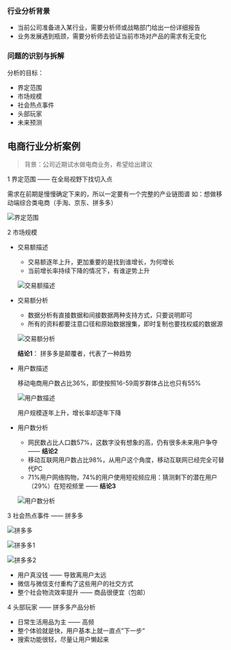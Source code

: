 ### 行业分析背景
- 当前公司准备进入某行业，需要分析师或战略部门给出一份详细报告
- 业务发展遇到瓶颈，需要分析师去验证当前市场对产品的需求有无变化

### 问题的识别与拆解
分析的目标：

- 界定范围
- 市场规模
- 社会热点事件
- 头部玩家
- 未来预测

## 电商行业分析案例
> 背景：公司近期试水做电商业务，希望给出建议

1 界定范围 —— 在全局视野下找切入点

需求在前期是慢慢确定下来的，所以一定要有一个完整的产业链图谱
	如：想做移动端综合类电商（手淘、京东、拼多多）
	
![界定范围]()
	

2 市场规模 

- 交易额描述
	- 交易额逐年上升，更加重要的是找到谁增长，为何增长
	- 当前增长率持续下降的情况下，有谁逆势上升
	
	![交易额描述]()	
- 交易额分析
	- 数据分析有直接数据和间接数据两种支持方式，只要说明即可
	- 所有的资料都要注意口径和原始数据搜集，即时复制也要找权威的数据源
	
	![交易额分析]()	
	
	**结论1**： 拼多多是颠覆者，代表了一种趋势
- 用户数描述

	移动电商用户数占比36%，即使按照16-59周岁群体占比也只有55%
	
	![用户数描述]()
	
	用户规模逐年上升，增长率却逐年下降
	
- 用户数分析
	- 网民数占比人口数57%，这数字没有想象的高，仍有很多未来用户争夺 —— **结论2**
	- 移动互联网用户数占比98%，从用户这个角度，移动互联网已经完全可替代PC
	- 71%用户网络购物，74%的用户使用短视频应用：猜测剩下的潜在用户（29%）在短视频里 —— **结论3**

	![用户数分析]()

3 社会热点事件 —— 拼多多

![拼多多]()

![拼多多1]()

![拼多多2]()

- 用户真没钱 —— 导致离用户太远
- 微信与微信支付重构了这些用户的社交方式
- 整个社会物流效率提升 —— 商品很便宜（包邮）	


4 头部玩家 —— 拼多多产品分析

- 日常生活用品为主 —— 高频
- 整个体验就是快，用户基本上就一直点”下一步“
- 搜索功能很轻，尽量让用户懒起来



